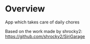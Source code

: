 # Overview
App which takes care of daily chores

Based on the work made by shrocky2: https://github.com/shrocky2/SiriGarage